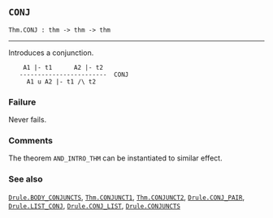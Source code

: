 ## `CONJ`

``` hol4
Thm.CONJ : thm -> thm -> thm
```

------------------------------------------------------------------------

Introduces a conjunction.

``` hol4
    A1 |- t1      A2 |- t2
   ------------------------  CONJ
     A1 u A2 |- t1 /\ t2
```

### Failure

Never fails.

### Comments

The theorem `AND_INTRO_THM` can be instantiated to similar effect.

### See also

[`Drule.BODY_CONJUNCTS`](#Drule.BODY_CONJUNCTS),
[`Thm.CONJUNCT1`](#Thm.CONJUNCT1), [`Thm.CONJUNCT2`](#Thm.CONJUNCT2),
[`Drule.CONJ_PAIR`](#Drule.CONJ_PAIR),
[`Drule.LIST_CONJ`](#Drule.LIST_CONJ),
[`Drule.CONJ_LIST`](#Drule.CONJ_LIST),
[`Drule.CONJUNCTS`](#Drule.CONJUNCTS)
